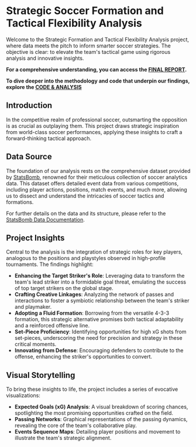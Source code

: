 # Strategic Soccer Formation and Tactical Flexibility Analysis

Welcome to the Strategic Formation and Tactical Flexibility Analysis project, where data meets the pitch to inform smarter soccer strategies. The objective is clear: to elevate the team's tactical game using rigorous analysis and innovative insights.

**For a comprehensive understanding, you can access the [FINAL REPORT](report/final_report.ipynb).**

**To dive deeper into the methodology and code that underpin our findings, explore the [CODE & ANALYSIS](report/report_with_code.ipynb)**

## Introduction

In the competitive realm of professional soccer, outsmarting the opposition is as crucial as outplaying them. This project draws strategic inspiration from world-class soccer performances, applying these insights to craft a forward-thinking tactical approach.

## Data Source

The foundation of our analysis rests on the comprehensive dataset provided by [StatsBomb](https://statsbomb.com/), renowned for their meticulous collection of soccer analytics data. This dataset offers detailed event data from various competitions, including player actions, positions, match events, and much more, allowing us to dissect and understand the intricacies of soccer tactics and formations.

For further details on the data and its structure, please refer to the [StatsBomb Data Documentation](https://github.com/statsbomb/open-data).


## Project Insights

Central to the analysis is the integration of strategic roles for key players, analogous to the positions and playstyles observed in high-profile tournaments. The findings highlight:

- **Enhancing the Target Striker's Role**: Leveraging data to transform the team's lead striker into a formidable goal threat, emulating the success of top target strikers on the global stage.
- **Crafting Creative Linkages**: Analyzing the network of passes and interactions to foster a symbiotic relationship between the team's striker and playmaker.
- **Adopting a Fluid Formation**: Borrowing from the versatile 4-3-3 formation, this strategic alternative promises both tactical adaptability and a reinforced offensive line.
- **Set-Piece Proficiency**: Identifying opportunities for high xG shots from set-pieces, underscoring the need for precision and strategy in these critical moments.
- **Innovating from Defense**: Encouraging defenders to contribute to the offense, enhancing the striker's opportunities to convert.

## Visual Storytelling

To bring these insights to life, the project includes a series of evocative visualizations:

- **Expected Goals (xG) Analysis**: A visual breakdown of scoring chances, spotlighting the most promising opportunities crafted on the field.
- **Passing Networks**: Graphical representations of the passing dynamics, revealing the core of the team's collaborative play.
- **Events Sequence Maps**: Detailing player positions and movement to illustrate the team's strategic alignment.



